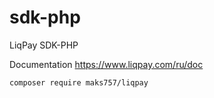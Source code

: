 sdk-php
=======

LiqPay SDK-PHP

Documentation https://www.liqpay.com/ru/doc

```
composer require maks757/liqpay
```
